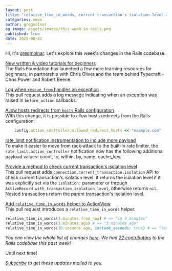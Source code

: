 ```yaml
---
layout: post
title: "relative_time_in_words, current transaction's isolation level and more!"
categories: news
author: gregmolnar
og_image: assets/images/this-week-in-rails.png
published: true
date: 2025-08-01
---
```



Hi, it's [gregmolnar](https://github.com/gregmolnar). Let's explore this week's changes in the Rails codebase.

[New written & video tutorials for beginners](https://rubyonrails.org/2025/7/31/new-beginner-resources)  
The Rails Foundation has launched a few more learning resources for beginners, in partnership with Chris Oliver and the team behind Typecraft - Chris Power and Robert Beene.

[Log when `rescue_from` handles an exception](https://github.com/rails/rails/pull/55424)  
This pull request adds a log message indicating when an exception was raised in
`before_action` callbacks.

[Allow hosts redirects from `hosts` Rails configuration](https://github.com/rails/rails/pull/55420)  
With this change, it is possible to allow hosts redirects from the Rails configuration:
```ruby
    config.action_controller.allowed_redirect_hosts << "example.com"
```

[rate_limit notification instrumentation to include more payload](https://github.com/rails/rails/pull/55418)  
To make it easier to move from rack-attack to the built-in rate limiter,  the `rate_limit.action_controller` notification now has the following additional payload values: count, to, within, by, name, cache_key.

[Provide a method to check current transaction's isolation level](https://github.com/rails/rails/pull/55407)  
This pull request adds `connection.current_transaction.isolation` API to check current transaction's isolation level.
It returns the isolation level if it was explicitly set via the `isolation:` parameter
or through `ActiveRecord.with_transaction_isolation_level`, otherwise returns `nil`.
Nested transactions return the parent transaction's isolation level.

[Add `relative_time_in_words` helper to ActionView](https://github.com/rails/rails/pull/55405)  
This pull request introduces a `relative_time_in_words` helper:

```ruby
relative_time_in_words(3.minutes.from_now) # => "in 3 minutes"
relative_time_in_words(3.minutes.ago) # => "3 minutes ago"
relative_time_in_words(10.seconds.ago, include_seconds: true) # => "less than 10 seconds ago"
```

_You can view the whole list of changes [here](https://github.com/rails/rails/compare/@%7B2025-07-25%7D...main@%7B2025-08-01%7D)._
_We had [22 contributors](https://contributors.rubyonrails.org/contributors/in-time-window/20250725-20250801) to the Rails codebase this past week!_

Until next time!

_[Subscribe](https://world.hey.com/this.week.in.rails) to get these updates mailed to you._
